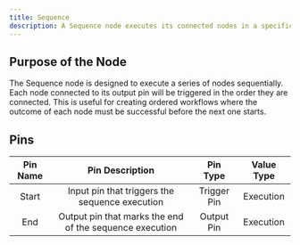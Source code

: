 ```yaml
---
title: Sequence
description: A Sequence node executes its connected nodes in a specific order, one after the other.
---
```


## Purpose of the Node
The Sequence node is designed to execute a series of nodes sequentially. Each node connected to its output pin will be triggered in the order they are connected. This is useful for creating ordered workflows where the outcome of each node must be successful before the next one starts.

## Pins
| Pin Name | Pin Description | Pin Type | Value Type |
|:----------:|:-------------:|:------:|:------:|
| Start | Input pin that triggers the sequence execution | Trigger Pin | Execution |
| End | Output pin that marks the end of the sequence execution | Output Pin | Execution |